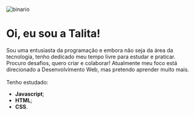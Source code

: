 ![binario](https://user-images.githubusercontent.com/71895567/95156523-247e0380-076d-11eb-8381-7eb1e3e3e2cd.jpg)

<h1>Oi, eu sou a Talita!</h1>

Sou uma entusiasta da programação e embora não seja da área da tecnologia, tenho dedicado meu tempo livre para estudar e praticar. Procuro desafios, quero criar e colaborar! Atualmente meu foco está direcionado a Desenvolvimento Web, mas pretendo aprender muito mais.<br><br>
Tenho estudado:
* **Javascript**;
* **HTML**;
* **CSS**.

<!--
**Talita-8/Talita-8** is a ✨ _special_ ✨ repository because its `README.md` (this file) appears on your GitHub profile.

Here are some ideas to get you started:

- 🔭 I’m currently working on ...
- 🌱 I’m currently learning ...
- 👯 I’m looking to collaborate on ...
- 🤔 I’m looking for help with ...
- 💬 Ask me about ...
- 📫 How to reach me: ...
- 😄 Pronouns: ...
- ⚡ Fun fact: ...
-->
